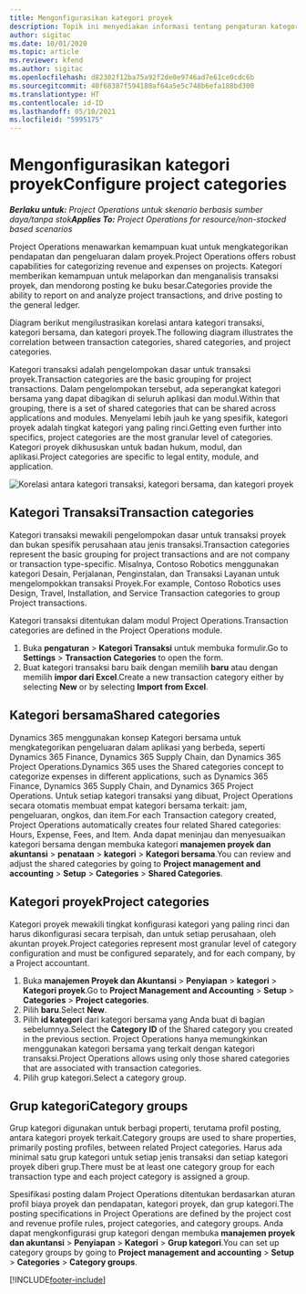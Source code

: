 ```yaml
---
title: Mengonfigurasikan kategori proyek
description: Topik ini menyediakan informasi tentang pengaturan kategori proyek.
author: sigitac
ms.date: 10/01/2020
ms.topic: article
ms.reviewer: kfend
ms.author: sigitac
ms.openlocfilehash: d82302f12ba75a92f2de0e9746ad7e61ce0cdc6b
ms.sourcegitcommit: 40f68387f594180af64a5e5c748b6efa188bd300
ms.translationtype: HT
ms.contentlocale: id-ID
ms.lasthandoff: 05/10/2021
ms.locfileid: "5995175"
---
```

# <a name="configure-project-categories"></a><span data-ttu-id="cc422-103">Mengonfigurasikan kategori proyek</span><span class="sxs-lookup"><span data-stu-id="cc422-103">Configure project categories</span></span>

<span data-ttu-id="cc422-104">_**Berlaku untuk:** Project Operations untuk skenario berbasis sumber daya/tanpa stok_</span><span class="sxs-lookup"><span data-stu-id="cc422-104">_**Applies To:** Project Operations for resource/non-stocked based scenarios_</span></span>

<span data-ttu-id="cc422-105">Project Operations menawarkan kemampuan kuat untuk mengkategorikan pendapatan dan pengeluaran dalam proyek.</span><span class="sxs-lookup"><span data-stu-id="cc422-105">Project Operations offers robust capabilities for categorizing revenue and expenses on projects.</span></span> <span data-ttu-id="cc422-106">Kategori memberikan kemampuan untuk melaporkan dan menganalisis transaksi proyek, dan mendorong posting ke buku besar.</span><span class="sxs-lookup"><span data-stu-id="cc422-106">Categories provide the ability to report on and analyze project transactions, and drive posting to the general ledger.</span></span>

<span data-ttu-id="cc422-107">Diagram berikut mengilustrasikan korelasi antara kategori transaksi, kategori bersama, dan kategori proyek.</span><span class="sxs-lookup"><span data-stu-id="cc422-107">The following diagram illustrates the correlation between transaction categories, shared categories, and project categories.</span></span> 

<span data-ttu-id="cc422-108">Kategori transaksi adalah pengelompokan dasar untuk transaksi proyek.</span><span class="sxs-lookup"><span data-stu-id="cc422-108">Transaction categories are the basic grouping for project transactions.</span></span> <span data-ttu-id="cc422-109">Dalam pengelompokan tersebut, ada seperangkat kategori bersama yang dapat dibagikan di seluruh aplikasi dan modul.</span><span class="sxs-lookup"><span data-stu-id="cc422-109">Within that grouping, there is a set of shared categories that can be shared across applications and modules.</span></span> <span data-ttu-id="cc422-110">Menyelami lebih jauh ke yang spesifik, kategori proyek adalah tingkat kategori yang paling rinci.</span><span class="sxs-lookup"><span data-stu-id="cc422-110">Getting even further into specifics, project categories are the most granular level of categories.</span></span> <span data-ttu-id="cc422-111">Kategori proyek dikhususkan untuk badan hukum, modul, dan aplikasi.</span><span class="sxs-lookup"><span data-stu-id="cc422-111">Project categories are specific to legal entity, module, and application.</span></span>

![Korelasi antara kategori transaksi, kategori bersama, dan kategori proyek](media/project-categories.png)

## <a name="transaction-categories"></a><span data-ttu-id="cc422-113">Kategori Transaksi</span><span class="sxs-lookup"><span data-stu-id="cc422-113">Transaction categories</span></span>

<span data-ttu-id="cc422-114">Kategori transaksi mewakili pengelompokan dasar untuk transaksi proyek dan bukan spesifik perusahaan atau jenis transaksi.</span><span class="sxs-lookup"><span data-stu-id="cc422-114">Transaction categories represent the basic grouping for project transactions and are not company or transaction type-specific.</span></span> <span data-ttu-id="cc422-115">Misalnya, Contoso Robotics menggunakan kategori Desain, Perjalanan, Penginstalan, dan Transaksi Layanan untuk mengelompokkan transaksi Proyek.</span><span class="sxs-lookup"><span data-stu-id="cc422-115">For example, Contoso Robotics uses Design, Travel, Installation, and Service Transaction categories to group Project transactions.</span></span>

<span data-ttu-id="cc422-116">Kategori transaksi ditentukan dalam modul Project Operations.</span><span class="sxs-lookup"><span data-stu-id="cc422-116">Transaction categories are defined in the Project Operations module.</span></span> 
1. <span data-ttu-id="cc422-117">Buka **pengaturan** \> **Kategori Transaksi** untuk membuka formulir.</span><span class="sxs-lookup"><span data-stu-id="cc422-117">Go to **Settings** \> **Transaction Categories** to open the form.</span></span> 
2. <span data-ttu-id="cc422-118">Buat kategori transaksi baru baik dengan memilih **baru** atau dengan memilih **impor dari Excel**.</span><span class="sxs-lookup"><span data-stu-id="cc422-118">Create a new transaction category either by selecting **New** or by selecting **Import from Excel**.</span></span>

## <a name="shared-categories"></a><span data-ttu-id="cc422-119">Kategori bersama</span><span class="sxs-lookup"><span data-stu-id="cc422-119">Shared categories</span></span>

<span data-ttu-id="cc422-120">Dynamics 365 menggunakan konsep Kategori bersama untuk mengkategorikan pengeluaran dalam aplikasi yang berbeda, seperti Dynamics 365 Finance, Dynamics 365 Supply Chain, dan Dynamics 365 Project Operations.</span><span class="sxs-lookup"><span data-stu-id="cc422-120">Dynamics 365 uses the Shared categories concept to categorize expenses in different applications, such as Dynamics 365 Finance, Dynamics 365 Supply Chain, and Dynamics 365 Project Operations.</span></span> <span data-ttu-id="cc422-121">Untuk setiap kategori transaksi yang dibuat, Project Operations secara otomatis membuat empat kategori bersama terkait: jam, pengeluaran, ongkos, dan item.</span><span class="sxs-lookup"><span data-stu-id="cc422-121">For each Transaction category created, Project Operations automatically creates four related Shared categories: Hours, Expense, Fees, and Item.</span></span> <span data-ttu-id="cc422-122">Anda dapat meninjau dan menyesuaikan kategori bersama dengan membuka kategori **manajemen proyek dan akuntansi** \> **penataan** \> **kategori** \> **Kategori bersama**.</span><span class="sxs-lookup"><span data-stu-id="cc422-122">You can review and adjust the shared categories by going to **Project management and accounting** \> **Setup** \> **Categories** \> **Shared Categories**.</span></span>

## <a name="project-categories"></a><span data-ttu-id="cc422-123">Kategori proyek</span><span class="sxs-lookup"><span data-stu-id="cc422-123">Project categories</span></span>

<span data-ttu-id="cc422-124">Kategori proyek mewakili tingkat konfigurasi kategori yang paling rinci dan harus dikonfigurasi secara terpisah, dan untuk setiap perusahaan, oleh akuntan proyek.</span><span class="sxs-lookup"><span data-stu-id="cc422-124">Project categories represent most granular level of category configuration and must be configured separately, and for each company, by a Project accountant.</span></span>

1. <span data-ttu-id="cc422-125">Buka **manajemen Proyek dan Akuntansi** \> **Penyiapan** \> **kategori** \> **Kategori proyek**.</span><span class="sxs-lookup"><span data-stu-id="cc422-125">Go to **Project Management and Accounting** \> **Setup** \> **Categories** \> **Project categories**.</span></span>
2. <span data-ttu-id="cc422-126">Pilih **baru**.</span><span class="sxs-lookup"><span data-stu-id="cc422-126">Select **New**.</span></span>
3. <span data-ttu-id="cc422-127">Pilih **id kategori** dari kategori bersama yang Anda buat di bagian sebelumnya.</span><span class="sxs-lookup"><span data-stu-id="cc422-127">Select the **Category ID** of the Shared category you created in the previous section.</span></span> <span data-ttu-id="cc422-128">Project Operations hanya memungkinkan menggunakan kategori bersama yang terkait dengan kategori transaksi.</span><span class="sxs-lookup"><span data-stu-id="cc422-128">Project Operations allows using only those shared categories that are associated with transaction categories.</span></span>
4. <span data-ttu-id="cc422-129">Pilih grup kategori.</span><span class="sxs-lookup"><span data-stu-id="cc422-129">Select a category group.</span></span>

## <a name="category-groups"></a><span data-ttu-id="cc422-130">Grup kategori</span><span class="sxs-lookup"><span data-stu-id="cc422-130">Category groups</span></span>

<span data-ttu-id="cc422-131">Grup kategori digunakan untuk berbagi properti, terutama profil posting, antara kategori proyek terkait.</span><span class="sxs-lookup"><span data-stu-id="cc422-131">Category groups are used to share properties, primarily posting profiles, between related Project categories.</span></span> <span data-ttu-id="cc422-132">Harus ada minimal satu grup kategori untuk setiap jenis transaksi dan setiap kategori proyek diberi grup.</span><span class="sxs-lookup"><span data-stu-id="cc422-132">There must be at least one category group for each transaction type and each project category is assigned a group.</span></span>

<span data-ttu-id="cc422-133">Spesifikasi posting dalam Project Operations ditentukan berdasarkan aturan profil biaya proyek dan pendapatan, kategori proyek, dan grup kategori.</span><span class="sxs-lookup"><span data-stu-id="cc422-133">The posting specifications in Project Operations are defined by the project cost and revenue profile rules, project categories, and category groups.</span></span> <span data-ttu-id="cc422-134">Anda dapat mengkonfigurasi grup kategori dengan membuka **manajemen proyek dan akuntansi** \> **Penyiapan** \> **Kategori** \> **Grup kategori**.</span><span class="sxs-lookup"><span data-stu-id="cc422-134">You can set up category groups by going to **Project management and accounting** \> **Setup** \> **Categories** \> **Category groups**.</span></span>


[!INCLUDE[footer-include](../includes/footer-banner.md)]